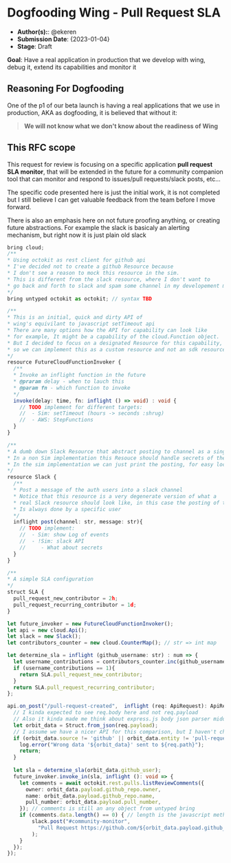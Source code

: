 # Dogfooding Wing - Pull Request SLA 

- **Author(s):**: @ekeren
- **Submission Date**: {2023-01-04}
- **Stage**: Draft

**Goal**: Have a real application in production that we develop with wing, debug it, extend its capabilities and monitor it

## Reasoning For Dogfooding

One of the p1 of our beta launch is having a real applications that we use in production,
AKA as dogfooding, it is believed that without it: 
> **We will not know what we don't know about the readiness of Wing**

## This RFC scope

This request for review is focusing on a specific application **pull request SLA monitor**,
that will be extended in the future for a community companion tool that can monitor 
and respond to issues/pull requests/slack posts, etc... 

The specific code presented here is just the initial work, it is not completed but I still believe I can 
get valuable feedback from the team before I move forward. 

There is also an emphasis here on not future proofing anything, or creating future abstractions.
For example the slack is basicaly an alerting mechanism, but right now it is just plain old slack 

```ts (wing)
bring cloud;
/** 
* Using octokit as rest client for github api
* I've decided not to create a github Resource because
* I don't see a reason to mock this resource in the sim.
* This is different from the slack resource, where I don't want to
* go back and forth to slack and spam some channel in my developement mode.
*/ 
bring untyped octokit as octokit; // syntax TBD 

/**
* This is an initial, quick and dirty API of 
* wing's equivilant to javascript setTimeout api
* There are many options how the API for capability can look like
* for example, It might be a capability of the cloud.Function object.
* But I decided to focus on a designated Resource for this capability, 
* so we can implement this as a custom resource and not an sdk resource (to begin with) 
*/ 
resource FutureCloudFunctionInvoker { 
  /**
  * Invoke an inflight function in the future
  * @praram delay - when to lauch this 
  * @param fn - which function to invoke
  */
  invoke(delay: time, fn: inflight () => void) : void {
    // TODO implement for different targets:
    //  - Sim: setTimeout (hours -> seconds :shrug) 
    //  - AWS: StepFunctions
  }
}

/**
* A dumb down Slack Resource that abstract posting to channel as a single user
* In a non Sim implementation this Resouce should handle secrets of the single user
* In the sim implementation we can just print the posting, for easy localhost debugging
*/
resource Slack {
  /** 
  * Post a message of the auth users into a slack channel
  * Notice that this resource is a very degenerate version of what a 
  * real Slack resource should look like, in this case the posting of the message
  * Is always done by a specific user
  */ 
  inflight post(channel: str, message: str){
    // TODO implement:
    //  - Sim: show Log of events 
    //  - !Sim: slack API 
    //     - What about secrets  
  }
}

/** 
* A simple SLA configuration
*/
struct SLA {
  pull_request_new_contributor = 2h;
  pull_request_recurring_contributor = 1d; 
}

let future_invoker = new FutureCloudFunctionInvoker();
let api = new cloud.Api();
let slack = new Slack();
let contributors_counter = new cloud.CounterMap(); // str => int map

let determine_sla = inflight (github_username: str) : num => {
  let username_contributions = contributors_counter.inc(github_username, 1);
  if (username_contributions == 1){
    return SLA.pull_request_new_contributor;
  } 
  return SLA.pull_request_recurring_contributor;
};

api.on_post("/pull-request-created",  inflight (req: ApiRequest): ApiResponse => {
  // I kinda expected to see req.body here and not req.payload
  // Also it kinda made me think about express.js body json parser middleware idea that we can "borrow"
  let orbit_data = Struct.from_json(req.payload); 
  // I assume we have a nicer API for this comparison, but I haven't checked yet
  if (orbit_data.source != 'github' || orbit_data.entity != 'pull-request' || orbit_data.action != 'created' ){
    log.error("Wrong data '${orbit_data}' sent to ${req.path}"); 
    return;
  }
  
  let sla = determine_sla(orbit_data.github_user);
  future_invoker.invoke_in(sla, inflight (): void => {
    let comments = await octokit.rest.pulls.listReviewComments({
      owner: orbit_data.payload.github_repo.owner,
      name: orbit_data.payload.github_repo.name,
      pull_number: orbit_data.payload.pull_number,
    }); // comments is still an any object from untyped bring
    if (comments.data.length() == 0) { // length is the javascript method
        slack.post("#community-monitor", 
          "Pull Request https://github.com/${orbit_data.payload.github_repo.owner}/${orbit_data.payload.github_repo.name}/pull/${orbit_data.payload.pull_number} requires some :love"
        );
    }
  });
});
```
